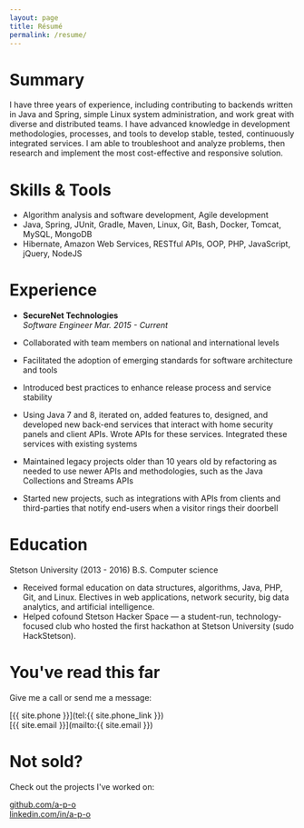 ```yaml
---
layout: page
title: Résumé
permalink: /resume/
---
```

# Summary

I have three years of experience, including contributing to backends written in Java and Spring, simple Linux system administration, and work great with diverse and distributed teams.
I have advanced knowledge in development methodologies, processes, and tools to develop stable, tested, continuously integrated services.
I am able to troubleshoot and analyze problems, then research and implement the most cost-effective and responsive solution.

# Skills & Tools

* Algorithm analysis and software development, Agile development
* Java, Spring, JUnit, Gradle, Maven, Linux, Git, Bash, Docker, Tomcat, MySQL, MongoDB
* Hibernate, Amazon Web Services, RESTful APIs, OOP, PHP, JavaScript, jQuery, NodeJS

# Experience

* **SecureNet Technologies**  
_Software Engineer_
_Mar. 2015 - Current_

* Collaborated with team members on national and international levels
* Facilitated the adoption of emerging standards for software architecture and tools
* Introduced best practices to enhance release process and service stability
* Using Java 7 and 8, iterated on, added features to, designed, and developed new back-end services that interact with home security panels and client APIs. Wrote APIs for these services. Integrated these services with existing systems
* Maintained legacy projects older than 10 years old by refactoring as needed to use newer APIs and methodologies, such as the Java Collections and Streams APIs
* Started new projects, such as integrations with APIs from clients and third-parties that notify end-users when a visitor rings their doorbell


# Education

Stetson University (2013 - 2016)
B.S. Computer science

* Received formal education on data structures, algorithms, Java, PHP, Git, and Linux. Electives in web applications, network security, big data analytics, and artificial intelligence.
* Helped cofound Stetson Hacker Space — a student-run, technology-focused club who hosted the first hackathon at Stetson University (sudo HackStetson).

# You've read this far

Give me a call or send me a message:

[{{ site.phone }}](tel:{{ site.phone_link }})  
[{{ site.email }}](mailto:{{ site.email }})

# Not sold?

Check out the projects I've worked on:

[github.com/a-p-o](https://github.com/a-p-o)  
[linkedin.com/in/a-p-o](https://linkedin.com/in/a-p-o)

